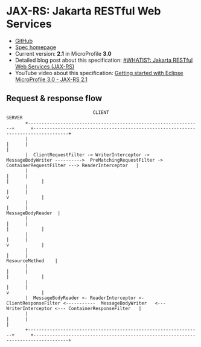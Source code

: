 # JAX-RS: Jakarta RESTful Web Services

* [GitHub](https://github.com/eclipse-ee4j/jaxrs-api)
* [Spec homepage](https://projects.eclipse.org/projects/ee4j.jaxrs)
* Current version: **2.1** in MicroProfile **3.0**
* Detailed blog post about this specification: [#WHATIS?: Jakarta RESTful Web Services (JAX-RS)](https://rieckpil.de/whatis-jakarta-restful-web-services-jax-rs/)
* YouTube video about this specification: [Getting started with Eclipse MicroProfile 3.0 - JAX-RS 2.1]()

## Request & response flow

```
                                CLIENT                                                                              SERVER
       +----------------------------------------------------------------+      +-----------------------------------------------------------------------------------+
       |                                                                |      |                                                                                   |  
       |  ClientRequestFilter -> WriterInterceptor ->  MessageBodyWriter ---------->  PreMatchingRequestFilter ->  ContainerRequestFilter ---> ReaderInterceptor   |
       |                                                                |      |                                                                      |            |
       |                                                                |      |                                                                      v            |
       |                                                                |      |                                                                MessageBodyReader  |
       |                                                                |      |                                                                      |            |
       |                                                                |      |                                                                      v            |
       |                                                                |      |                                                                 ResourceMethod    |
       |                                                                |      |                                                                      |            |
       |                                                                |      |                                                                      v            |
       |  MessageBodyReader <- ReaderInterceptor <- ClientResponseFilter <-----------  MessageBodyWriter   <---   WriterInterceptor <--- ContainerResponseFilter   |
       |                                                                |      |                                                                                   | 
       +----------------------------------------------------------------+      +-----------------------------------------------------------------------------------+
```